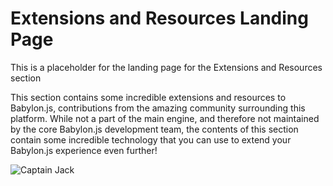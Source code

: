 # Extensions and Resources Landing Page
This is a placeholder for the landing page for the Extensions and Resources section

This section contains some incredible extensions and resources to Babylon.js, contributions from the amazing community surrounding this platform. While not a part of the main engine, and therefore not maintained by the core Babylon.js development team, the contents of this section contain some incredible technology that you can use to extend your Babylon.js experience even further!

![Captain Jack](https://media1.giphy.com/media/dH4eBrNQXB8S4/giphy.gif)